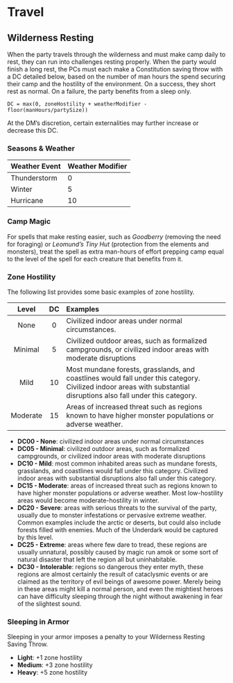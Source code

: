 # Travel

## Wilderness Resting

When the party travels through the wilderness and must make camp daily to rest, they can run into challenges resting properly.  When the party would finish a long rest, the PCs must each make a Constitution saving throw with a DC detailed below, based on the number of man hours the spend securing their camp and the hostility of the environment. On a success, they short rest as normal. On a failure, the party benefits from a sleep only.

`DC = max(0, zoneHostility + weatherModifier - floor(manHours/partySize))`

At the DM’s discretion, certain externalities may further increase or decrease this DC.

### Seasons & Weather

| Weather Event | Weather Modifier |
|:-|:-|
| Thunderstorm | 0 |
| Winter | 5 |
| Hurricane | 10 |

### Camp Magic

For spells that make resting easier, such as _Goodberry_ (removing the need for foraging) or _Leomund’s Tiny Hut_ (protection from the elements and monsters), treat the spell as extra man-hours of effort prepping camp equal to the level of the spell for each creature that benefits from it.

### Zone Hostility

The following list provides some basic examples of zone hostility.

| Level | DC | Examples |
|:-----:|:--:|:---------|
| None  | 0 | Civilized indoor areas under normal circumstances. |
| Minimal | 5 | Civilized outdoor areas, such as formalized campgrounds, or civilized indoor areas with moderate disruptions |
| Mild | 10 | Most mundane forests, grasslands, and coastlines would fall under this category. Civilized indoor areas with substantial disruptions also fall under this category. |
| Moderate | 15 | Areas of increased threat such as regions known to have higher monster populations or adverse weather. |

- **DC00 - None**: civilized indoor areas under normal circumstances
- **DC05 - Minimal**: civilized outdoor areas, such as formalized campgrounds, or civilized indoor areas with moderate disruptions
- **DC10 - Mild**: most common inhabited areas such as mundane forests, grasslands, and coastlines would fall under this category. Civilized indoor areas with substantial disruptions also fall under this category.
- **DC15 - Moderate**: areas of increased threat such as regions known to have higher monster populations or adverse weather.  Most low-hostility areas would become moderate-hostility in winter.
- **DC20 - Severe**: areas with serious threats to the survival of the party, usually due to monster infestations or pervasive extreme weather.  Common examples include the arctic or deserts, but could also include forests filled with enemies.  Much of the Underdark would be captured by this level.
- **DC25 - Extreme**: areas where few dare to tread, these regions are usually unnatural, possibly caused by magic run amok or some sort of natural disaster that left the region all but uninhabitable.
- **DC30 - Intolerable**: regions so dangerous they enter myth, these regions are almost certainly the result of cataclysmic events or are claimed as the territory of evil beings of awesome power.  Merely being in these areas might kill a normal person, and even the mightiest heroes can have difficulty sleeping through the night without awakening in fear of the slightest sound.

### Sleeping in Armor

Sleeping in your armor imposes a penalty to your Wilderness Resting Saving Throw.

- **Light**: +1 zone hostility
- **Medium**: +3 zone hostility
- **Heavy**: +5 zone hostility
